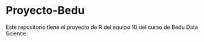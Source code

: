 # Proyecto-Bedu
Este repositorio tiene el proyecto de R del equipo 10 del curso de Bedu Data Science 
